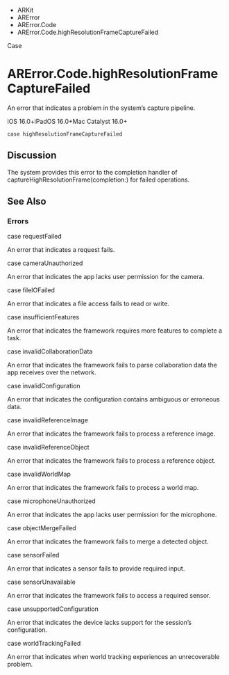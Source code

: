 

- ARKit
- ARError
- ARError.Code
-  ARError.Code.highResolutionFrameCaptureFailed 

Case

# ARError.Code.highResolutionFrameCaptureFailed

An error that indicates a problem in the system’s capture pipeline.

iOS 16.0+iPadOS 16.0+Mac Catalyst 16.0+

``` source
case highResolutionFrameCaptureFailed
```

## Discussion

The system provides this error to the completion handler of captureHighResolutionFrame(completion:) for failed operations.

## See Also

### Errors

case requestFailed

An error that indicates a request fails.

case cameraUnauthorized

An error that indicates the app lacks user permission for the camera.

case fileIOFailed

An error that indicates a file access fails to read or write.

case insufficientFeatures

An error that indicates the framework requires more features to complete a task.

case invalidCollaborationData

An error that indicates the framework fails to parse collaboration data the app receives over the network.

case invalidConfiguration

An error that indicates the configuration contains ambiguous or erroneous data.

case invalidReferenceImage

An error that indicates the framework fails to process a reference image.

case invalidReferenceObject

An error that indicates the framework fails to process a reference object.

case invalidWorldMap

An error that indicates the framework fails to process a world map.

case microphoneUnauthorized

An error that indicates the app lacks user permission for the microphone.

case objectMergeFailed

An error that indicates the framework fails to merge a detected object.

case sensorFailed

An error that indicates a sensor fails to provide required input.

case sensorUnavailable

An error that indicates the framework fails to access a required sensor.

case unsupportedConfiguration

An error that indicates the device lacks support for the session’s configuration.

case worldTrackingFailed

An error that indicates when world tracking experiences an unrecoverable problem.


